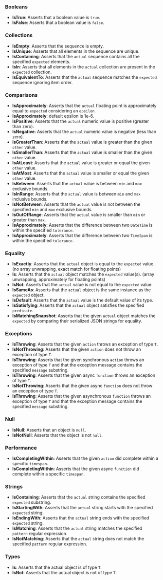 ### Booleans
- **IsTrue**: Asserts that a boolean value is `true`.
- **IsFalse**: Asserts that a boolean value is `false`.
### Collections
- **IsEmpty**: Asserts that the sequence is empty.
- **IsUnique**: Asserts that all elements in the sequence are unique.
- **IsContaining**: Asserts that the `actual` sequence contains all the specified `expected` elements.
- **IsIn**: Asserts that all elements in the `actual` collection are present in the `expected` collection.
- **IsEquivalentTo**: Asserts that the `actual` sequence matches the `expected` sequence ignoring item order.
### Comparisons
- **IsApproximately**: Asserts that the `actual` floating point is approximately equal to `expected` considering an `epsilon`.
- **IsApproximately**: default epsilon is 1e-6.
- **IsPositive**: Asserts that the `actual` numeric value is positive (greater than zero).
- **IsNegative**: Asserts that the `actual` numeric value is negative (less than zero).
- **IsGreaterThan**: Asserts that the `actual` value is greater than the given `other` value.
- **IsSmallerThan**: Asserts that the `actual` value is smaller than the given `other` value.
- **IsAtLeast**: Asserts that the `actual` value is greater or equal the given `other` value.
- **IsAtMost**: Asserts that the `actual` value is smaller or equal the given `other` value.
- **IsBetween**: Asserts that the `actual` value is between `min` and `max` exclusive bounds.
- **IsInRange**: Asserts that the `actual` value is between `min` and `max` inclusive bounds.
- **IsNotBetween**: Asserts that the `actual` value is not between the specified `min` and `max` exclusive bounds.
- **IsOutOfRange**: Asserts that the `actual` value is smaller than `min` or greater than `max`.
- **IsApproximately**: Asserts that the difference between two `DateTime` is within the specified `tolerance`.
- **IsApproximately**: Asserts that the difference between two `TimeSpan` is within the specified `tolerance`.
### Equality
- **IsExactly**: Asserts that the `actual` object is equal to the `expected` value. (no array unwrapping, exact match for floating points)
- **Is**: Asserts that the `actual` object matches the `expected` value(s). (array unwrapping, approximately for floating points)
- **IsNot**: Asserts that the `actual` value is not equal to the `expected` value.
- **IsSameAs**: Asserts that the `actual` object is the same instance as the `expected` object.
- **IsDefault**: Asserts that the `actual` value is the default value of its type.
- **IsSatisfying**: Asserts that the `actual` object satisfies the specified `predicate`.
- **IsMatchingSnapshot**: Asserts that the given `actual` object matches the `expected` by comparing their serialized JSON strings for equality.
### Exceptions
- **IsThrowing**: Asserts that the given `action` throws an exception of type `T`.
- **IsNotThrowing**: Asserts that the given `action` does not throw an exception of type `T`.
- **IsThrowing**: Asserts that the given synchronous `action` throws an exception of type `T` and that the exception message contains the specified `message` substring.
- **IsThrowing**: Asserts that the given async `function` throws an exception of type `T`.
- **IsNotThrowing**: Asserts that the given async `function` does not throw an exception of type `T`.
- **IsThrowing**: Asserts that the given asynchronous `function` throws an exception of type `T` and that the exception message contains the specified `message` substring.
### Null
- **IsNull**: Asserts that an object is `null`.
- **IsNotNull**: Asserts that the object is not `null`.
### Performance
- **IsCompletingWithin**: Asserts that the given `action` did complete within a specific `timespan`.
- **IsCompletingWithin**: Asserts that the given async `function` did complete within a specific `timespan`.
### Strings
- **IsContaining**: Asserts that the `actual` string contains the specified `expected` substring.
- **IsStartingWith**: Asserts that the `actual` string starts with the specified `expected` string.
- **IsEndingWith**: Asserts that the `actual` string ends with the specified `expected` string.
- **IsMatching**: Asserts that the `actual` string matches the specified `pattern` regular expression.
- **IsNotMatching**: Asserts that the `actual` string does not match the specified `pattern` regular expression.
### Types
- **Is**: Asserts that the actual object is of type `T`.
- **IsNot**: Asserts that the actual object is not of type `T`.
